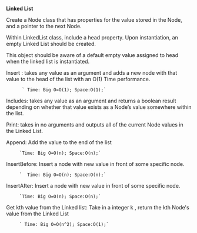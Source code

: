 **Linked List**


Create a Node class that has properties for the value stored in the Node, and a pointer to the next Node.

Within LinkedList class, include a head property. Upon instantiation, an empty Linked List should be created.

This object should be aware of a default empty value assigned to head when the linked list is instantiated.

Insert : takes any value as an argument and adds a new node with that value to the head of the list with an O(1) Time performance.

          ` Time: Big O=O(1); Space:O(1);`


Includes: takes any value as an argument and returns a boolean result depending on whether that value exists as a Node’s value somewhere within the list.

Print: takes in no arguments and outputs all of the current Node values in the Linked List.

Append: Add the value to the end of the list


         `Time: Big O=O(n); Space:O(n);`

InsertBefore: Insert a node with new value in front of some specific node.

         `  Time: Big O=O(n); Space:O(n);`
InsertAfter: Insert a node with new value in front of some specific node.

         `Time: Big O=O(n); Space:O(n);`
Get kth value from the Linked list: Take in a integer k , return the kth Node's value from the Linked List

         ` Time: Big O=O(n^2); Space:O(1);`